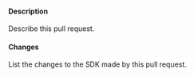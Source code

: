 #### Description
Describe this pull request.

#### Changes
List the changes to the SDK made by this pull request.
